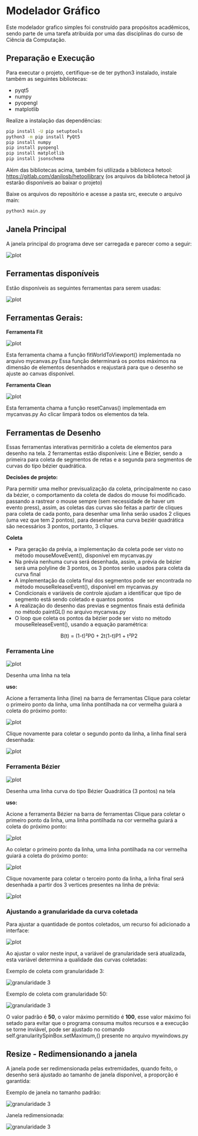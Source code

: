 # Modelador Gráfico
Este modelador grafico simples foi construído para propósitos acadêmicos, sendo parte de uma tarefa atribuída por uma das disciplinas do curso de Ciência da Computação.

## Preparação e Execução

Para executar o projeto, certifique-se de ter python3 instalado, instale também as seguintes bibliotecas:

- pyqt5
- numpy
- pyopengl
- matplotlib

Realize a instalação das dependências:

```bash
pip install -U pip setuptools
python3 -m pip install PyQt5
pip install numpy
pip install pyopengl
pip install matplotlib
pip install jsonschema
```

Além das bibliotecas acima, também foi utilizada a biblioteca hetool: https://gitlab.com/danilosb/hetoollibrary (os arquivos da biblioteca hetool já estarão disponíveis ao baixar o projeto)

Baixe os arquivos do repositório e acesse a pasta src, execute o arquivo main:

```bash
python3 main.py
```

## Janela Principal

A janela principal do programa deve ser carregada e parecer como a seguir:

![plot](./docs/img/telaprincipal.png)

## Ferramentas disponíveis

Estão disponíveis as seguintes ferramentas para serem usadas:

![plot](./docs/img/tools.png)

## Ferramentas Gerais:

**Ferramenta Fit**

![plot](./docs/img/tools-fit.png)

Esta ferramenta chama a função fitWorldToViewport() implementada no arquivo mycanvas.py
Essa função determinará os pontos máximos na dimensão de elementos desenhados e reajustará para que o desenho se ajuste ao canvas disponível.

**Ferramenta Clean**

![plot](./docs/img/tools-clean.png)

Esta ferramenta chama a função resetCanvas() implementada em mycanvas.py
Ao clicar limpará todos os elementos da tela.

## Ferramentas de Desenho

Essas ferramentas interativas permitirão a coleta de elementos para desenho na tela. 2 ferramentas estão disponíveis: Line e Bézier, sendo a primeira para coleta de segmentos de retas e a segunda para segmentos de curvas do tipo bézier quadrática.

**Decisões de projeto:**

Para permitir uma melhor previsualização da coleta, principalmente no caso da bézier, o comportamento da coleta de dados do mouse foi modificado. passando a rastrear o mouse sempre (sem necessidade de haver um evento press), assim, as coletas das curvas são feitas a partir de cliques para coleta de cada ponto, para desenhar uma linha serão usados 2 cliques (uma vez que tem 2 pontos), para desenhar uma curva beziér quadrática são necessários 3 pontos, portanto, 3 cliques.

**Coleta**

- Para geração da prévia, a implementação da coleta pode ser visto no método mouseMoveEvent(), disponível em mycanvas.py
- Na prévia nenhuma curva será desenhada, assim, a prévia de bézier será uma polyline de 3 pontos, os 3 pontos serão usados para coleta da curva final
- A implementação da coleta final dos segmentos pode ser encontrada no método mouseReleaseEvent(), disponível em mycanvas.py
- Condicionais e variáveis de controle ajudam a identificar que tipo de segmento está sendo coletado e quantos pontos
- A realização do desenho das previas e segmentos finais está definida no método paintGL() no arquivo mycanvas.py
- O loop que coleta os pontos da bézier pode ser visto no método mouseReleaseEvent(), usando a equação paramétrica:

<p align=center>B(t) = (1-t)²P0 + 2t(1-t)P1 + t²P2</p>

### **Ferramenta Line**

![plot](./docs/img/tools-line.png)

Desenha uma linha na tela

**uso:**

Acione a ferramenta linha (line) na barra de ferramentas
Clique para coletar o primeiro ponto da linha, uma linha pontilhada na cor vermelha guiará a coleta do próximo ponto:

![plot](./docs/img/line-preview.png)

Clique novamente para coletar o segundo ponto da linha, a linha final será desenhada:

![plot](./docs/img/line-draw.png)


### **Ferramenta Bézier**

![plot](./docs/img/tools-bezier.png)

Desenha uma linha curva do tipo Bézier Quadrática (3 pontos) na tela

**uso:**

Acione a ferramenta Bézier na barra de ferramentas
Clique para coletar o primeiro ponto da linha, uma linha pontilhada na cor vermelha guiará a coleta do próximo ponto:

![plot](./docs/img/bezier-preview-1.png)

Ao coletar o primeiro ponto da linha, uma linha pontilhada na cor vermelha guiará a coleta do próximo ponto:

![plot](./docs/img/bezier-preview-2.png)

Clique novamente para coletar o terceiro ponto da linha, a linha final será desenhada a partir dos 3 vertices presentes na linha de prévia:

![plot](./docs/img/bezier-draw.png)

### Ajustando a granularidade da curva coletada

Para ajustar a quantidade de pontos coletados, um recurso foi adicionado a interface:

![plot](./docs/img/tools-granularity.png)

Ao ajustar o valor neste input, a variável de granularidade será atualizada, esta variável determina a qualidade das curvas coletadas:

Exemplo de coleta com granularidade 3:

![granularidade 3](./docs/img/granularity3.png)

Exemplo de coleta com granularidade 50:

![granularidade 3](./docs/img/granularity50.png)

O valor padrão é **50**, o valor máximo permitido é **100**, esse valor máximo foi setado para evitar que o programa consuma muitos recursos e a execução se torne inviável, pode ser ajustado no comando self.granularitySpinBox.setMaximum,() presente no arquivo mywindows.py

## Resize - Redimensionando a janela

A janela pode ser redimensionada pelas extremidades, quando feito, o desenho será ajustado ao tamanho de janela disponível, a proporção é garantida:

Exemplo de janela no tamanho padrão:

![granularidade 3](./docs/img/autofill.png)

Janela redimensionada:

![granularidade 3](./docs/img/resize.png)


